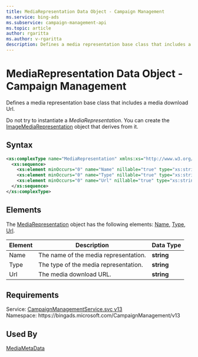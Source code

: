 ```yaml
---
title: MediaRepresentation Data Object - Campaign Management
ms.service: bing-ads
ms.subservice: campaign-management-api
ms.topic: article
author: rgaritta
ms.author: v-rgaritta
description: Defines a media representation base class that includes a  media download Url.
---
```

# MediaRepresentation Data Object - Campaign Management
Defines a media representation base class that includes a  media download Url.

Do not try to instantiate a *MediaRepresentation*. You can create the [ImageMediaRepresentation](imagemediarepresentation.md) object that derives from it. 

## Syntax
```xml
<xs:complexType name="MediaRepresentation" xmlns:xs="http://www.w3.org/2001/XMLSchema">
  <xs:sequence>
    <xs:element minOccurs="0" name="Name" nillable="true" type="xs:string" />
    <xs:element minOccurs="0" name="Type" nillable="true" type="xs:string" />
    <xs:element minOccurs="0" name="Url" nillable="true" type="xs:string" />
  </xs:sequence>
</xs:complexType>
```

## <a name="elements"></a>Elements

The [MediaRepresentation](mediarepresentation.md) object has the following elements: [Name](#name), [Type](#type), [Url](#url).

|Element|Description|Data Type|
|-----------|---------------|-------------|
|<a name="name"></a>Name|The name of the media representation.|**string**|
|<a name="type"></a>Type|The type of the media representation.|**string**|
|<a name="url"></a>Url|The media download URL.|**string**|

## Requirements
Service: [CampaignManagementService.svc v13](https://campaign.api.bingads.microsoft.com/Api/Advertiser/CampaignManagement/v13/CampaignManagementService.svc)  
Namespace: https\://bingads.microsoft.com/CampaignManagement/v13  

## Used By
[MediaMetaData](mediametadata.md)  
